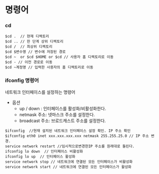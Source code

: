 # 명령어 

### cd 
``` linux
$cd .  // 현재 디렉토리 
$cd .. // 한 단계 상위 디렉토리 
$cd /  // 최상위 디렉토리 
$cd $변수명 // 변수에 저장된 경로 
$cd ~  or $cd $HOME or $cd // 사용자 홈 디렉토리로 이동 
$cd - // 이전 경로로 이동 
$cd ~계정명 // 입력한 사용자의 홈 디렉토리로 이동 
```


### ifconfig 명령어 
네트워크 인터페이스를 설정하는 명령어 

* 옵션 
  - up / down : 인터페이스를 활성화/비활성화한다. 
  - netmask 주소: 넷마스크 주소를 설정한다. 
  - broadcast 주소: 브로드캐스트 주소를 설정한다. 
```
$ifconfig  //현재 설치된 네트워크 인터페이스 설정 확인. IP 주소 확인
$ifconfig eth0 inet xxx.xxx.xxx.xxx netmask 255.255.25.0 // IP 주소 변경. 
service network restart //임시적으로변경한IP 주소를 원래대로 돌린다. 
ifconfig lo down  // 인터페이스 비활성화 
ifconfig lo up  // 인터페이스 활성화 
service network stop // 네트워크에 연결된 모든 인터페이스가 비활성화 
service network start // 네트워크에 연결된 모든 인터페이스가 활성화


```
